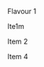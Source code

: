 <!-- Selamat Datang Ke Taik palat -->
<!-- Untuk nak pening Click sini Boss-->
 


Flavour 1

Ite1m

<!-- Selamat Datang Ke Taik palat -->
<!-- Untuk nak pening Click sini Boss-->
 


Item 2 
 
Item 4
